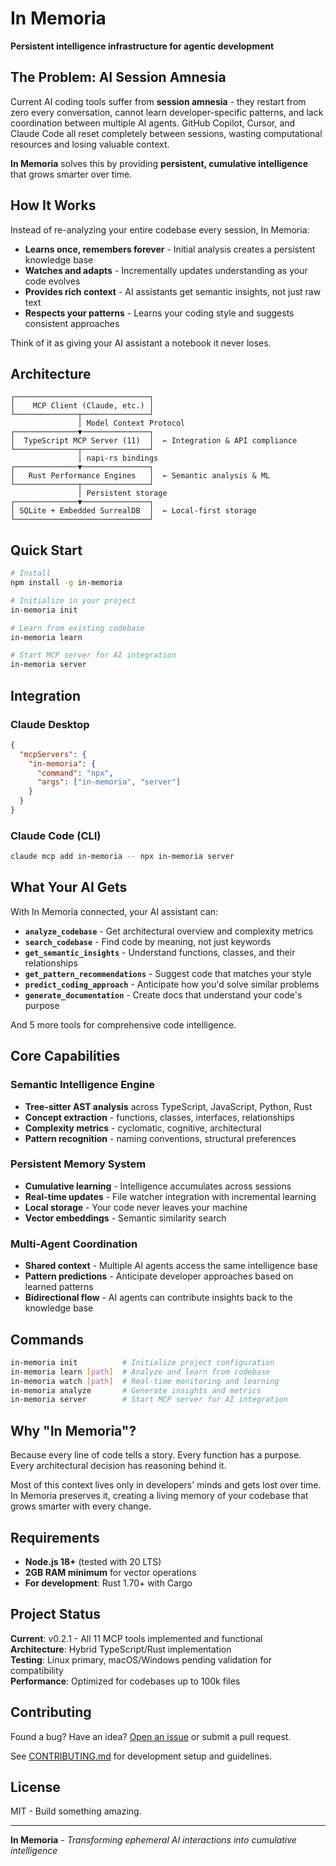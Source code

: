 # In Memoria

**Persistent intelligence infrastructure for agentic development**

## The Problem: AI Session Amnesia

Current AI coding tools suffer from **session amnesia** - they restart from zero every conversation, cannot learn developer-specific patterns, and lack coordination between multiple AI agents. GitHub Copilot, Cursor, and Claude Code all reset completely between sessions, wasting computational resources and losing valuable context.

**In Memoria** solves this by providing **persistent, cumulative intelligence** that grows smarter over time.

## How It Works

Instead of re-analyzing your entire codebase every session, In Memoria:

- **Learns once, remembers forever** - Initial analysis creates a persistent knowledge base
- **Watches and adapts** - Incrementally updates understanding as your code evolves
- **Provides rich context** - AI assistants get semantic insights, not just raw text
- **Respects your patterns** - Learns your coding style and suggests consistent approaches

Think of it as giving your AI assistant a notebook it never loses.

## Architecture

```
┌──────────────────────────────┐
│    MCP Client (Claude, etc.) │
└──────────────┬───────────────┘
               │ Model Context Protocol
┌──────────────▼───────────────┐
│  TypeScript MCP Server (11)  │  ← Integration & API compliance
└──────────────┬───────────────┘
               │ napi-rs bindings
┌──────────────▼───────────────┐
│   Rust Performance Engines   │  ← Semantic analysis & ML
└──────────────┬───────────────┘
               │ Persistent storage
┌──────────────▼───────────────┐
│ SQLite + Embedded SurrealDB  │  ← Local-first storage
└──────────────────────────────┘
```

## Quick Start

```bash
# Install
npm install -g in-memoria

# Initialize in your project
in-memoria init

# Learn from existing codebase
in-memoria learn

# Start MCP server for AI integration
in-memoria server
```

## Integration

### Claude Desktop

```json
{
  "mcpServers": {
    "in-memoria": {
      "command": "npx",
      "args": ["in-memoria", "server"]
    }
  }
}
```

### Claude Code (CLI)

```bash
claude mcp add in-memoria -- npx in-memoria server
```

## What Your AI Gets

With In Memoria connected, your AI assistant can:

- **`analyze_codebase`** - Get architectural overview and complexity metrics
- **`search_codebase`** - Find code by meaning, not just keywords
- **`get_semantic_insights`** - Understand functions, classes, and their relationships
- **`get_pattern_recommendations`** - Suggest code that matches your style
- **`predict_coding_approach`** - Anticipate how you'd solve similar problems
- **`generate_documentation`** - Create docs that understand your code's purpose

And 5 more tools for comprehensive code intelligence.

## Core Capabilities

### Semantic Intelligence Engine

- **Tree-sitter AST analysis** across TypeScript, JavaScript, Python, Rust
- **Concept extraction** - functions, classes, interfaces, relationships
- **Complexity metrics** - cyclomatic, cognitive, architectural
- **Pattern recognition** - naming conventions, structural preferences

### Persistent Memory System

- **Cumulative learning** - Intelligence accumulates across sessions
- **Real-time updates** - File watcher integration with incremental learning
- **Local storage** - Your code never leaves your machine
- **Vector embeddings** - Semantic similarity search

### Multi-Agent Coordination

- **Shared context** - Multiple AI agents access the same intelligence base
- **Pattern predictions** - Anticipate developer approaches based on learned patterns
- **Bidirectional flow** - AI agents can contribute insights back to the knowledge base

## Commands

```bash
in-memoria init          # Initialize project configuration
in-memoria learn [path]  # Analyze and learn from codebase
in-memoria watch [path]  # Real-time monitoring and learning
in-memoria analyze       # Generate insights and metrics
in-memoria server        # Start MCP server for AI integration
```

## Why "In Memoria"?

Because every line of code tells a story. Every function has a purpose. Every architectural decision has reasoning behind it.

Most of this context lives only in developers' minds and gets lost over time. In Memoria preserves it, creating a living memory of your codebase that grows smarter with every change.

## Requirements

- **Node.js 18+** (tested with 20 LTS)
- **2GB RAM minimum** for vector operations
- **For development**: Rust 1.70+ with Cargo

## Project Status

**Current**: v0.2.1 - All 11 MCP tools implemented and functional  
**Architecture**: Hybrid TypeScript/Rust implementation  
**Testing**: Linux primary, macOS/Windows pending validation for compatibility  
**Performance**: Optimized for codebases up to 100k files

## Contributing

Found a bug? Have an idea? [Open an issue](https://github.com/pi22by7/in-memoria/issues) or submit a pull request.

See [CONTRIBUTING.md](CONTRIBUTING.md) for development setup and guidelines.

## License

MIT - Build something amazing.

---

**In Memoria** - _Transforming ephemeral AI interactions into cumulative intelligence_
